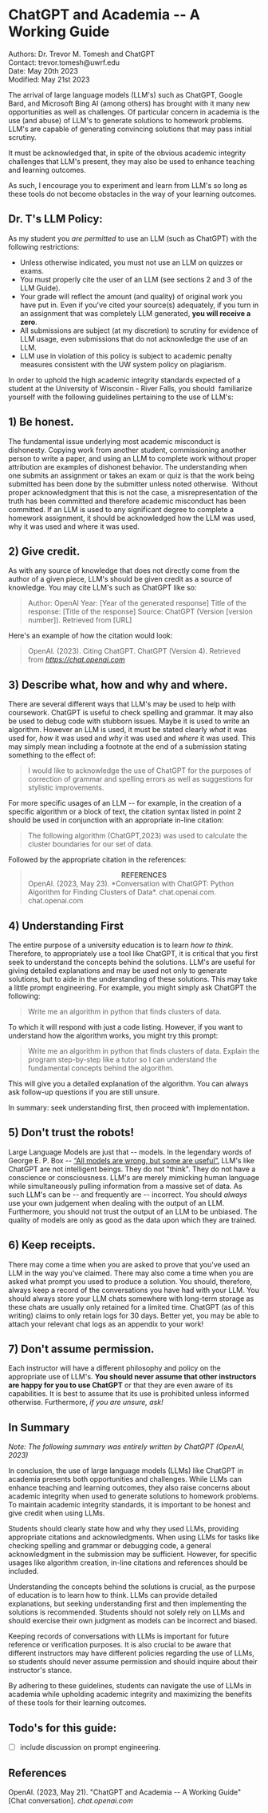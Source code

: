 # ChatGPT and Academia -- A Working Guide

<p>
Authors: Dr. Trevor M. Tomesh and ChatGPT <br>
Contact: trevor.tomesh@uwrf.edu <br>
Date: May 20th 2023 <br>
Modified: May 21st 2023 <br>
</p>

The arrival of large language models (LLM's) such as ChatGPT, Google Bard, and Microsoft Bing AI (among others) has brought with it
many new opportunities as well as challenges. Of particular concern in academia is the use (and abuse) of LLM's to generate solutions to
homework problems. LLM's are capable of generating convincing solutions that may pass initial scrutiny. 

It must be acknowledged that, in spite of the obvious academic integrity challenges that LLM's present, they may also be used to enhance
teaching and learning outcomes. 

As such, I encourage you to experiment and learn from LLM's so long as these tools do not become obstacles in the way of your learning
outcomes. 

## Dr. T's LLM Policy:
As my student you *are permitted* to use an LLM (such as ChatGPT) with the following restrictions:
- Unless otherwise indicated, you must not use an LLM on quizzes or exams.
- You must properly cite the user of an LLM (see sections 2 and 3 of the LLM Guide).
- Your grade will reflect the amount (and quality) of original work you have put in. Even if you've cited your source(s) adequately,
if you turn in an assignment that was completely LLM generated, **you will receive a zero**.
- All submissions are subject (at my discretion) to scrutiny for evidence of LLM usage, even submissions that do not acknowledge
the use of an LLM. 
- LLM use in violation of this policy is subject to academic penalty measures consistent with the UW system policy on plagiarism.

In order to uphold the high academic integrity standards expected of a student at the University of Wisconsin - River Falls, you should 
familiarize yourself with the following guidelines pertaining to the use of LLM's:

## 1) Be honest. 
The fundamental issue underlying most academic misconduct is dishonesty. Copying work from another student, commissioning
another person to write a paper, and using an LLM to complete work without proper attribution are examples of dishonest behavior. The understanding
when one submits an assignment or takes an exam or quiz is that the work being submitted has been done by the submitter unless noted otherwise. 
Without proper acknowledgment that this is not the case, a misrepresentation of the truth has been committed and therefore academic misconduct has
been committed. If an LLM is used to any significant degree to complete a homework assignment, it should be acknowledged how the LLM was used, why it was used and where it was used.

## 2) Give credit.
As with any source of knowledge that does not directly come from the author of a given piece, LLM's should be given credit as a source of knowledge. You may cite LLM's such as ChatGPT like so:


> Author: OpenAI Year: [Year of the generated response] Title of the response: [Title of the response] Source: ChatGPT (Version [version number]). Retrieved from [URL]


Here's an example of how the citation would look:


> OpenAI. (2023). Citing ChatGPT. ChatGPT (Version 4). Retrieved from *https://chat.openai.com*


## 3) **Describe what, how and why and where.** 
There are several different ways that LLM's may be used to help with coursework. ChatGPT is useful to check spelling and grammar. It may also be used to debug code with stubborn issues. Maybe it is used to write an algorithm. However an LLM is used, it must be stated clearly *what* it was used for, *how* it was used and *why* it was used and *where* it was used. This may simply mean including a footnote at the end of a submission stating something to the effect of: 

>I would like to acknowledge the use of ChatGPT for the purposes of correction of grammar and spelling errors as well as suggestions for stylistic improvements. 

For more specific usages of an LLM -- for example, in the creation of a specific algorithm or a block of text, the citation syntax listed in point 2 should be used in conjunction with an appropriate in-line citation:

> The following algorithm (ChatGPT,2023) was used to calculate the cluster boundaries for our set of data.

Followed by the appropriate citation in the references:


> <center><b>REFERENCES</b></center>
> OpenAI. (2023, May 23). *Conversation with ChatGPT: Python Algorithm for Finding Clusters of Data*. 
> chat.openai.com. chat.openai.com

## 4) Understanding First
The entire purpose of a university education is to learn *how to think*. Therefore, to appropriately use a tool like ChatGPT, it is critical that you first seek to understand the concepts behind the solutions. LLM's are useful for giving detailed explanations and may be used not only to generate solutions, but to aide in the understanding of these solutions. This may take a little prompt engineering. For example, you might simply ask ChatGPT the following:

> Write me an algorithm in python that finds clusters of data.

To which it will respond with just a code listing. However, if you want to understand how the algorithm works, you might try this prompt:

> Write me an algorithm in python that finds clusters of data. Explain the program step-by-step like a tutor so I can understand the fundamental concepts behind the algorithm.

This will give you a detailed explanation of the algorithm. You can always ask follow-up questions if you are still unsure.

In summary: seek understanding first, then proceed with implementation. 

## 5) Don't trust the robots!
Large Language Models are just that -- models. In the legendary words of George E. P. Box -- [“All models are wrong, but some are useful”.](https://www.lacan.upc.edu/admoreWeb/2018/05/all-models-are-wrong-but-some-are-useful-george-e-p-box/#:~:text=“All%20models%20are%20wrong%2C%20but%20some%20are%20useful”%20is,British%20statistician%20George%20E.%20P.%20Box.)
LLM's like ChatGPT are not intelligent beings. They do not "think". They do not have a conscience or consciousness. LLM's are merely mimicking human language while simultaneously pulling information from a massive set of data. As such LLM's can be -- and frequently are -- incorrect. You should *always* use your own judgement when dealing with the output of an LLM. Furthermore, you should not trust the output of an LLM to be unbiased. The quality of models are only as good as the data upon which they are trained. 

## 6) Keep receipts.
There may come a time when you are asked to prove that you've used an LLM in the way you've claimed. There may also come a time when you are asked what prompt you used to produce a solution. You should, therefore, always keep a record of the conversations you have had with your LLM. You should always store your LLM chats somewhere with long-term storage as these chats are usually only retained for a limited time. ChatGPT (as of this writing) claims to only retain logs for 30 days. Better yet, you may be able to attach your relevant chat logs as an appendix to your work!

## 7) Don't assume permission.
Each instructor will have a different philosophy and policy on the appropriate use of LLM's. **You should never assume that other instructors are happy for you to use ChatGPT** or that they are even aware of its capabilities. It is best to assume that its use is 
prohibited unless informed otherwise. Furthermore, *if you are unsure, ask!*

## In Summary
*Note: The following summary was entirely written by ChatGPT (OpenAI, 2023)*

In conclusion, the use of large language models (LLMs) like ChatGPT in academia presents both opportunities and challenges. While LLMs can enhance teaching and learning outcomes, they also raise concerns about academic integrity when used to generate solutions to homework problems. To maintain academic integrity standards, it is important to be honest and give credit when using LLMs.

Students should clearly state how and why they used LLMs, providing appropriate citations and acknowledgments. When using LLMs for tasks like checking spelling and grammar or debugging code, a general acknowledgment in the submission may be sufficient. However, for specific usages like algorithm creation, in-line citations and references should be included.

Understanding the concepts behind the solutions is crucial, as the purpose of education is to learn how to think. LLMs can provide detailed explanations, but seeking understanding first and then implementing the solutions is recommended. Students should not solely rely on LLMs and should exercise their own judgment as models can be incorrect and biased.

Keeping records of conversations with LLMs is important for future reference or verification purposes. It is also crucial to be aware that different instructors may have different policies regarding the use of LLMs, so students should never assume permission and should inquire about their instructor's stance.

By adhering to these guidelines, students can navigate the use of LLMs in academia while upholding academic integrity and maximizing the benefits of these tools for their learning outcomes.



## Todo's for this guide:

- [ ] include discussion on prompt engineering. 


## References

OpenAI. (2023, May 21). "ChatGPT and Academia -- A Working Guide" [Chat conversation]. *chat.openai.com*
